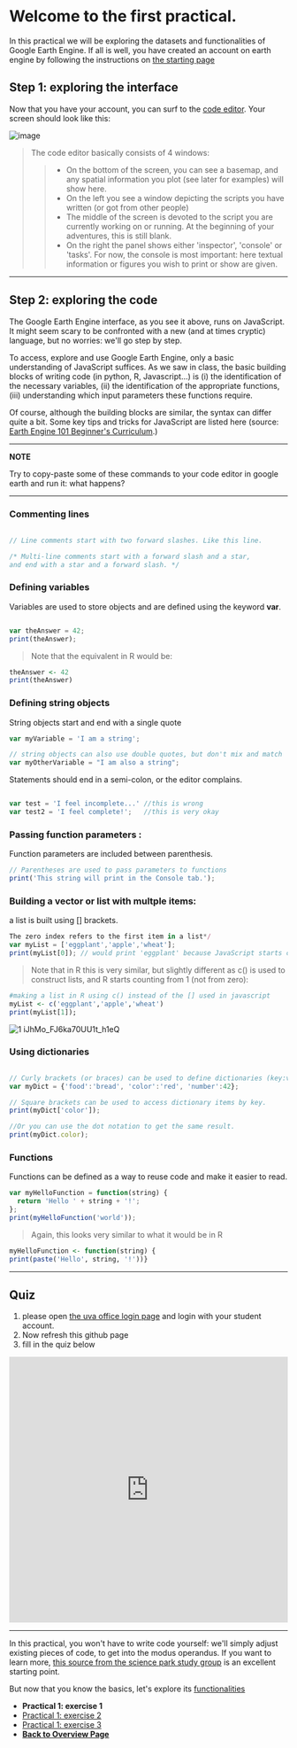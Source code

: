 # Welcome to the first practical. 

In this practical we will be exploring the datasets and functionalities of Google Earth Engine. If all is well, you have created an account on earth engine by following the instructions on [the starting page](https://liesjacobs.github.io/World-Food-and_Ecosystems/)


## Step 1: exploring the interface

Now that you have your account, you can surf to the [code editor](code.earthengine.google.com/).
Your screen should look like this:

![image](https://user-images.githubusercontent.com/89069805/129699267-c9c03178-f0b5-41be-83d9-96596d36e61c.png)

>The code editor basically consists of 4 windows: 
>> - On the bottom of the screen, you can see a basemap, and any spatial information you plot (see later for examples) will show here. 
>> - On the left you see a window depicting the scripts you have written (or got from other people)
>> - The middle of the screen is devoted to the script you are currently working on or running. At the beginning of your adventures, this is still blank. 
>> - On the right the panel shows either 'inspector', 'console' or 'tasks'. For now, the console is most important: here textual information or figures you wish to print or show are given. 

***

## Step 2: exploring the code
The Google Earth Engine interface, as you see it above, runs on JavaScript. It might seem scary to be confronted with a new (and at times cryptic) language, but no worries: we'll go step by step. 

To access, explore and use Google Earth Engine, only a basic understanding of JavaScript suffices. As we saw in class, the basic building blocks of writing code (in python, R, Javascript...) is (i) the identification of the necessary variables, (ii) the identification of the appropriate functions, (iii) understanding which input parameters these functions require. 

Of course, although the building blocks are similar, the syntax can differ quite a bit. Some key tips and tricks for JavaScript are listed here (source: <a href="https://docs.google.com/document/d/1ZxRKMie8dfTvBmUNOO0TFMkd7ELGWf3WjX0JvESZdOE/edit" target="_blank">Earth Engine 101 Beginner's Curriculum</a>.)

---
**NOTE**

Try to copy-paste some of these commands to your code editor in google earth and run it: what happens?

---

### Commenting lines

```javascript

// Line comments start with two forward slashes. Like this line.

/* Multi-line comments start with a forward slash and a star,
and end with a star and a forward slash. */
```


### Defining variables

Variables are used to store objects and are defined using the keyword **var**.
```javascript

var theAnswer = 42;
print(theAnswer);
```

>Note that the equivalent in R would be: 

```r
theAnswer <- 42
print(theAnswer)

```


### Defining string objects

String objects start and end with a single quote

```javascript
var myVariable = 'I am a string';

// string objects can also use double quotes, but don't mix and match
var myOtherVariable = "I am also a string";
```

Statements should end in a semi-colon, or the editor complains.


```javascript

var test = 'I feel incomplete...' //this is wrong
var test2 = 'I feel complete!';   //this is very okay
```


### Passing function parameters : 

Function parameters are included between parenthesis. 

```javascript
// Parentheses are used to pass parameters to functions
print('This string will print in the Console tab.');
```


### Building a vector or list with multple items: 

a list is built using [] brackets. 

```javascript
The zero index refers to the first item in a list*/
var myList = ['eggplant','apple','wheat'];
print(myList[0]); // would print 'eggplant' because JavaScript starts counting from 0 (and not from 1, like R)
```


>Note that in R this is very similar, but slightly different as c() is used to construct lists, and R starts counting from 1 (not from zero): 

```r
#making a list in R using c() instead of the [] used in javascript
myList <- c('eggplant','apple','wheat')
print(myList[1]);
```

![1 iJhMo_FJ6ka70UU1t_h1eQ](https://user-images.githubusercontent.com/89069805/131823648-e8b56e95-6d58-426d-b5c0-3cf7c786eb1d.png)


### Using dictionaries
```javascript

// Curly brackets (or braces) can be used to define dictionaries (key:value pairs).
var myDict = {'food':'bread', 'color':'red', 'number':42};

// Square brackets can be used to access dictionary items by key.
print(myDict['color']);

//Or you can use the dot notation to get the same result.
print(myDict.color);
```


### Functions

Functions can be defined as a way to reuse code and make it easier to read.


```javascript
var myHelloFunction = function(string) {
  return 'Hello ' + string + '!';
};
print(myHelloFunction('world'));

```

>Again, this looks very similar to what it would be in R

```r
myHelloFunction <- function(string) {
print(paste('Hello', string, '!'))}
```


***

## Quiz

1. please open <a href="http://portal.office.com" target="_blank">the uva office login page</a> and login with your student account. 
2. Now refresh this github page
3. fill in the quiz below



<iframe width="640px" height= "480px" src= "https://forms.office.com/Pages/ResponsePage.aspx?id=zcrxoIxhA0S5RXb7PWh05Vl3_L7XnVBBlpWSqA8whj9UNFFWT0NHTEhFUU8wTkgwUFoxOUFUR1dDVS4u&embed=true" frameborder= "0" marginwidth= "0" marginheight= "0" style= "border: none; max-width:100%; max-height:100vh" allowfullscreen webkitallowfullscreen mozallowfullscreen msallowfullscreen> </iframe>


***

In this practical, you won't have to write code yourself: we'll simply adjust existing pieces of code, to get into the modus operandus. If you want to learn more, [this source from the science park study group](https://scienceparkstudygroup.github.io/Intro-Google-Earth-Engine-lesson/) is an excellent starting point. 


But now that you know the basics, let's explore its [functionalities](https://liesjacobs.github.io/World-Food-and-Ecosystems/practical1/exploring.html)





<nav>
  <ul>
    <li><strong>Practical 1: exercise 1</strong></li>
    <li><a href="https://liesjacobs.github.io/World-Food-and-Ecosystems/practical1/exploring.html">Practical 1: exercise 2</a></li>
    <li><a href="https://liesjacobs.github.io/World-Food-and-Ecosystems/practical1/understandinggradients.html">Practical 1: exercise 3</a></li>
    <li><a href="https://liesjacobs.github.io/World-Food-and-Ecosystems/"><b>Back to Overview Page</b></a></li>
  </ul>
</nav>

